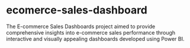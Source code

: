 # ecomerce-sales-dashboard
The E-commerce Sales Dashboards project aimed to provide comprehensive insights into e-commerce sales performance through interactive and visually appealing dashboards developed using Power BI.
